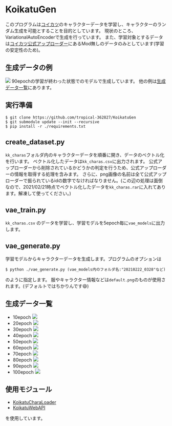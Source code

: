 # KoikatuGen

このプログラムは[コイカツ](http://www.illusion.jp/preview/koikatu/)のキャラクターデータを学習し、キャラクターのランダム生成を可能とすることを目的としています。
現状のところ、VariationalAutoEncoderで生成を行っています。
また、学習対象とするデータは[コイカツ公式アップローダー](http://up.illusion.jp/koikatu_upload/chara/)にあるMod無しのデータのみとしています(学習の安定性のため)。

## 生成データの例
![](https://i.imgur.com/vxxCdqI.png)
90epochの学習が終わった状態でのモデルで生成しています。
他の例は[生成データ一覧](#生成データ一覧)にあります。

## 実行準備
```
$ git clone https://github.com/tropical-362827/KoikatuGen
$ git submodule update --init --recursive
$ pip install -r ./requirements.txt
```

## create_dataset.py

`kk_charas`フォルダ内のキャラクターデータを順番に開き、データのベクトル化を行います。
ベクトル化したデータは`kk_charas.csv`に出力されます。
公式アップローダーから削除されているかどうかの判定を行うため、公式アップローダーの情報を取得する処理を含みます。
さらに、png画像の名前は全て公式アップローダーで振られているidの数字でなければなりません。(この辺の処理は面倒なので、2021/02/21時点でベクトル化したデータを`kk_charas.rar`に入れてあります。解凍して使ってください。)

## vae_train.py

`kk_charas.csv` のデータを学習し、学習モデルを5epoch毎に`vae_models`に出力します。

## vae_generate.py

学習モデルからキャラクターデータを生成します。プログラムのオプションは
```
$ python ./vae_generate.py (vae_models内のフォルダ名:"20210222_0328"など)
```
のように指定します。
服やキャラクター情報などは`default.png`のものが使用されます。(デフォルトではちかりんです😄)

## 生成データ一覧
- 10epoch
![](https://i.imgur.com/cqoVZBf.png)
- 20epoch
![](https://i.imgur.com/JZTIaF2.png)
- 30epoch
![](https://i.imgur.com/v15ZKoA.png)
- 40epoch
![](https://i.imgur.com/oG7VA1R.png)
- 50epoch
![](https://i.imgur.com/y1CMgPO.png)
- 60epoch
![](https://i.imgur.com/z2G5VMp.png)
- 70epoch
![](https://i.imgur.com/U9duOlA.png)
- 80epoch
![](https://i.imgur.com/rSNlv5g.png)
- 90epoch
![](https://i.imgur.com/vxxCdqI.png)
- 100epoch
![](https://i.imgur.com/i47jVO9.png)

## 使用モジュール
- [KoikatuCharaLoader](https://github.com/great-majority/KoikatuCharaLoader)
- [KoikatuWebAPI](https://github.com/great-majority/KoikatuWebAPI)

を使用しています。